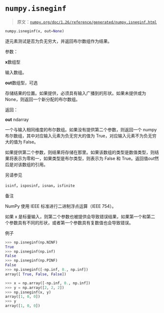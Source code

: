 # `numpy.isneginf`

> 原文：[`numpy.org/doc/1.26/reference/generated/numpy.isneginf.html`](https://numpy.org/doc/1.26/reference/generated/numpy.isneginf.html)

```py
numpy.isneginf(x, out=None)
```

逐元素测试是否为负无穷大，并返回布尔数组作为结果。

参数：

**x**数组型

输入数组。

**out**数组型，可选

存储结果的位置。如果提供，必须具有输入广播到的形状。如果未提供或为 None，则返回一个新分配的布尔数组。

返回：

**out** ndarray

一个与输入相同维度的布尔数组。如果没有提供第二个参数，则返回一个 numpy 布尔数组，其中对应输入元素为负无穷大的值为 True，对应输入元素不为负无穷大的值为 False。

如果提供第二个参数，则结果将存储在那里。如果该数组的类型是数值类型，则结果将表示为零和一，如果类型是布尔类型，则表示为 False 和 True。返回值*out*然后是对该数组的引用。

另请参见

`isinf`，`isposinf`，`isnan`，`isfinite`

备注

NumPy 使用 IEEE 标准进行二进制浮点运算（IEEE 754）。

如果 x 是标量输入，则第二个参数也被提供会导致错误结果，如果第一个和第二个参数具有不同的形状，或者第一个参数具有复数值也会导致错误。

例子

```py
>>> np.isneginf(np.NINF)
True
>>> np.isneginf(np.inf)
False
>>> np.isneginf(np.PINF)
False
>>> np.isneginf([-np.inf, 0., np.inf])
array([ True, False, False]) 
```

```py
>>> x = np.array([-np.inf, 0., np.inf])
>>> y = np.array([2, 2, 2])
>>> np.isneginf(x, y)
array([1, 0, 0])
>>> y
array([1, 0, 0]) 
```
